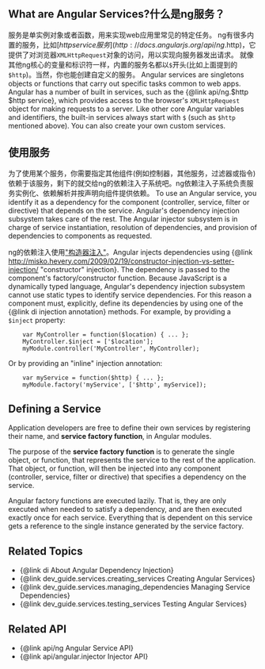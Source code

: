 ## What are Angular Services?什么是ng服务？

服务是单实例对象或者函数，用来实现web应用里常见的特定任务。
ng有很多内置的服务，比如[$http service服务](http://docs.angularjs.org/api/ng.$http)，它提供了对浏览器`XMLHttpRequest`对象的访问，用以实现向服务器发出请求。
就像其他ng核心的变量和标识符一样，内置的服务名都以`$`开头(比如上面提到的`$http`)。当然，你也能创建自定义的服务。
Angular services are singletons objects or functions that carry out specific tasks common to web apps.
Angular has a number of built in services, such as the {@link api/ng.$http $http service}, which
provides access to the browser's `XMLHttpRequest` object for making requests to a server. Like other core
Angular variables and identifiers, the built-in services always start with `$` (such as `$http` mentioned
above). You can also create your own custom services.

## 使用服务

为了使用某个服务，你需要指定其他组件(例如控制器，其他服务，过滤器或指令)依赖于该服务，剩下的就交给ng的依赖注入子系统吧。ng依赖注入子系统负责服务实例化、依赖解析并按声明向组件提供依赖。
To use an Angular service, you identify it as a dependency for the component (controller, service,
filter or directive) that depends on the service.  Angular's dependency injection subsystem takes
care of the rest. The Angular injector subsystem is in charge of service instantiation, resolution
of dependencies, and provision of dependencies to components as requested.

ng的依赖注入使用["构造器注入"](http://misko.hevery.com/2009/02/19/constructor-injection-vs-setter-injection/)。Angular injects dependencies using
{@link http://misko.hevery.com/2009/02/19/constructor-injection-vs-setter-injection/ "constructor" injection}.
The dependency is passed to the component's factory/constructor function. Because JavaScript is a dynamically
typed language, Angular's dependency injection subsystem cannot use static types to identify service
dependencies. For this reason a component must, explicitly, define its dependencies by using one of the
{@link di injection annotation} methods.  For example, by providing a `$inject` property:

        var MyController = function($location) { ... };
        MyController.$inject = ['$location'];
        myModule.controller('MyController', MyController);

Or by providing an "inline" injection annotation:

        var myService = function($http) { ... };
        myModule.factory('myService', ['$http', myService]);

## Defining a Service

Application developers are free to define their own services by registering their name, and **service
factory function**, in Angular modules.

The purpose of the **service factory function** is to generate the single object, or function, that 
represents the service to the rest of the application. That object, or function, will then be
injected into any component (controller, service, filter or directive) that specifies a dependency
on the service.

Angular factory functions are executed lazily. That is, they are only executed when needed 
to satisfy a dependency, and are then executed exactly once for each service. Everything that is
dependent on this service gets a reference to the single instance generated by the service factory.

## Related Topics

* {@link di About Angular Dependency Injection}
* {@link dev_guide.services.creating_services Creating Angular Services}
* {@link dev_guide.services.managing_dependencies Managing Service Dependencies}
* {@link dev_guide.services.testing_services Testing Angular Services}

## Related API

* {@link api/ng Angular Service API}
* {@link api/angular.injector Injector API}
